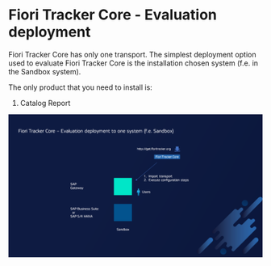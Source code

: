 # Fiori Tracker Core - Evaluation deployment

Fiori Tracker Core has only one transport. The simplest deployment option used to evaluate Fiori Tracker Core is the installation chosen system (f.e. in the Sandbox system).

The only product that you need to install is:

1. Catalog Report

[![](res/eval-dep.png)](res/eval-dep.png)
